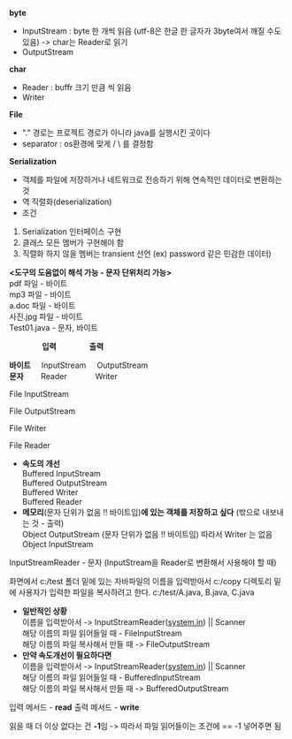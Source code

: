 **byte**

-   InputStream : byte 한 개씩 읽음 (utf-8은 한글 한 글자가 3byte여서 깨질 수도 있음) -> char는 Reader로 읽기
-   OutputStream

**char**

-   Reader : buffr 크기 만큼 씩 읽음
-   Writer

**File**

-   "." 경로는 프로젝트 경로가 아니라 java를 실행시킨 곳이다
-   separator : os환경에 맞게 / \\ 를 결정함

**Serialization**

-   객체를 파일에 저장하거나 네트워크로 전송하기 위해 연속적인 데이터로 변환하는 것
-   역 직렬화(deserialization)
-   조건

1.  Serialization 인터페이스 구현
2.  클래스 모든 멤버가 구현해야 함
3.  직렬화 하지 않을 멤버는 transient 선언 (ex) password 같은 민감한 데이터)

**<도구의 도움없이 해석 가능 - 문자 단위처리 가능>**  
pdf 파일 - 바이트  
mp3 파일 - 바이트  
a.doc 파일 - 바이트  
사진.jpg 파일 - 바이트  
Test01.java - 문자, 바이트

               **입력                  출력**

**바이트**     InputStream     OutputStream  
**문자**        Reader             Writer

File InputStream

File OutputStream

File Writer

File Reader

-   **속도의 개선**  
    Buffered InputStream  
    Buffered OutputStream  
    Buffered Writer  
    Buffered Reader
-   **메모리**(문자 단위가 없음 !! 바이트임)**에 있는 객체를 저장하고 싶다** (밖으로 내보내는 것 - 출력)  
    Object OutputStream (문자 단위가 없음 !! 바이트임) 따라서 Writer 는 없음  
    Object InputStream

InputStreamReader - 문자 (InputStream을 Reader로 변환해서 사용해야 할 때)

화면에서 c:/test 폴더 밑에 있는 자바파일의 이름을 입력받아서 c:/copy 디렉토리 밑에 사용자가 입력한 파일을 복사하려고 한다. c:/test/A.java, B.java, C.java

-   **일반적인 상황**  
    이름을 입력받아서 -> InputStreamReader([system.in](http://system.in/)) || Scanner  
    해당 이름의 파일 읽어들일 때 - FileInputStream  
    해당 이름의 파일 복사해서 만들 때 -> FileOutputStream
-   **만약 속도개선이 필요하다면**  
    이름을 입력받아서 -> InputStreamReader([system.in](http://system.in/)) || Scanner  
    해당 이름의 파일 읽어들일 때 - BufferedInputStream  
    해당 이름의 파일 복사해서 만들 때 -> BufferedOutputStream

입력 메서드 - **read** 출력 메서드 - **write**

읽을 때 더 이상 없다는 건 **\-1**임 -> 따라서 파일 읽어들이는 조건에 == -1 넣어주면 됨
